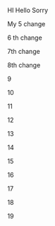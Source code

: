 
HI Hello Sorry

My 5 change 

6 th change


7th change

8th change


9

10

11

12

13

14

15

16

17

18

19

